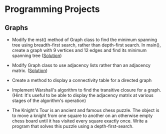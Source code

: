 # Programming Projects

## Graphs
- Modify the mst() method of Graph class to find the minimum spanning tree using breadth-first search, rather than depth-first search. In main(), create a graph with 9 vertices and 12 edges and find its minimum spanning tree ([Solution](./blob/master/Graphs/Adjacency%20Matrix%20Based/Graph.java))

- Modify Graph class to use adjacency lists rather than an adjacency matrix. ([Solution](./blob/master/Graphs/Adjacency%20Matrix%20Based/Graph.java))

- Create a method to display a connectivity table for a directed graph

- Implement Warshall's algorithm to find the transitive closure for a graph. (Hint: It's useful to be able to display the adjacency matrix at various stages of the algorithm's operation)

- The Knight's Tour is an ancient and famous chess puzzle. The object is to move a knight from one square to another on an otherwise empty chess board until it has visited every square exactly once. Write a program that solves this puzzle using a depth-first-search.
